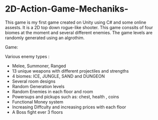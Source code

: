 # 2D-Action-Game-Mechaniks-

This game is my first game created on Unity using C# and some online assests. It is a 2D top down rogue-like shooter. This game conssits of four biomes at the moment and several different enemies. The game levels are randomly generated using an algrothim.

Game:

Various enemy types :

- Melee, Summoner, Ranged
- 13 unique weapons with different projectiles and strengths
- 4 biomes: ICE, JUNGLE, SAND and DUNGEON
- Several room designs
- Random Generation levels
- Random Enemies in each floor and room
- Powersups and pickups such as: chest, health , coins
- Functional Money system
- Increasing Diffculty and increasing prices with each floor
- A Boss fight ever 3 floors
